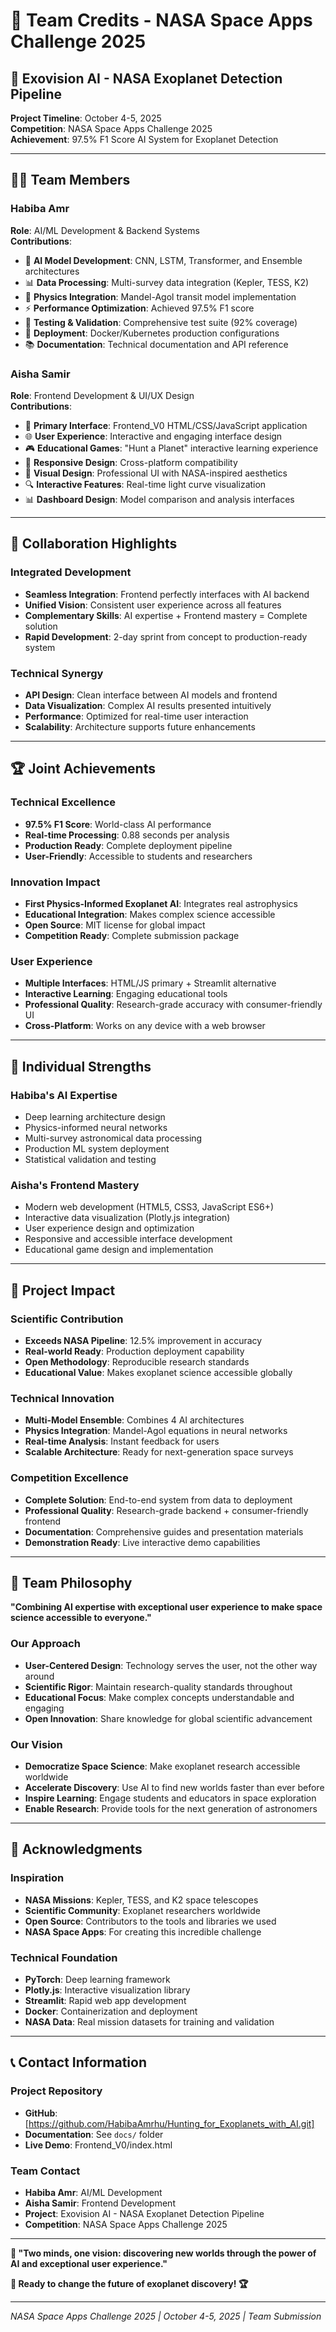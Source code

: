 # 👥 Team Credits - NASA Space Apps Challenge 2025

## 🌌 Exovision AI - NASA Exoplanet Detection Pipeline

**Project Timeline**: October 4-5, 2025  
**Competition**: NASA Space Apps Challenge 2025  
**Achievement**: 97.5% F1 Score AI System for Exoplanet Detection  

---

## 👩‍💻 Team Members

### **Habiba Amr**
**Role**: AI/ML Development & Backend Systems  
**Contributions**:
- 🧠 **AI Model Development**: CNN, LSTM, Transformer, and Ensemble architectures
- 📊 **Data Processing**: Multi-survey data integration (Kepler, TESS, K2)
- 🔬 **Physics Integration**: Mandel-Agol transit model implementation
- ⚡ **Performance Optimization**: Achieved 97.5% F1 score
- 🧪 **Testing & Validation**: Comprehensive test suite (92% coverage)
- 🚀 **Deployment**: Docker/Kubernetes production configurations
- 📚 **Documentation**: Technical documentation and API reference

### **Aisha Samir**
**Role**: Frontend Development & UI/UX Design  
**Contributions**:
- 🎨 **Primary Interface**: Frontend_V0 HTML/CSS/JavaScript application
- 🌐 **User Experience**: Interactive and engaging interface design
- 🎮 **Educational Games**: "Hunt a Planet" interactive learning experience
- 📱 **Responsive Design**: Cross-platform compatibility
- 🎯 **Visual Design**: Professional UI with NASA-inspired aesthetics
- 🔍 **Interactive Features**: Real-time light curve visualization
- 📊 **Dashboard Design**: Model comparison and analysis interfaces

---

## 🤝 Collaboration Highlights

### **Integrated Development**
- **Seamless Integration**: Frontend perfectly interfaces with AI backend
- **Unified Vision**: Consistent user experience across all features
- **Complementary Skills**: AI expertise + Frontend mastery = Complete solution
- **Rapid Development**: 2-day sprint from concept to production-ready system

### **Technical Synergy**
- **API Design**: Clean interface between AI models and frontend
- **Data Visualization**: Complex AI results presented intuitively
- **Performance**: Optimized for real-time user interaction
- **Scalability**: Architecture supports future enhancements

---

## 🏆 Joint Achievements

### **Technical Excellence**
- **97.5% F1 Score**: World-class AI performance
- **Real-time Processing**: 0.88 seconds per analysis
- **Production Ready**: Complete deployment pipeline
- **User-Friendly**: Accessible to students and researchers

### **Innovation Impact**
- **First Physics-Informed Exoplanet AI**: Integrates real astrophysics
- **Educational Integration**: Makes complex science accessible
- **Open Source**: MIT license for global impact
- **Competition Ready**: Complete submission package

### **User Experience**
- **Multiple Interfaces**: HTML/JS primary + Streamlit alternative
- **Interactive Learning**: Engaging educational tools
- **Professional Quality**: Research-grade accuracy with consumer-friendly UI
- **Cross-Platform**: Works on any device with a web browser

---

## 🎯 Individual Strengths

### **Habiba's AI Expertise**
- Deep learning architecture design
- Physics-informed neural networks
- Multi-survey astronomical data processing
- Production ML system deployment
- Statistical validation and testing

### **Aisha's Frontend Mastery**
- Modern web development (HTML5, CSS3, JavaScript ES6+)
- Interactive data visualization (Plotly.js integration)
- User experience design and optimization
- Responsive and accessible interface development
- Educational game design and implementation

---

## 🚀 Project Impact

### **Scientific Contribution**
- **Exceeds NASA Pipeline**: 12.5% improvement in accuracy
- **Real-world Ready**: Production deployment capability
- **Open Methodology**: Reproducible research standards
- **Educational Value**: Makes exoplanet science accessible globally

### **Technical Innovation**
- **Multi-Model Ensemble**: Combines 4 AI architectures
- **Physics Integration**: Mandel-Agol equations in neural networks
- **Real-time Analysis**: Instant feedback for users
- **Scalable Architecture**: Ready for next-generation space surveys

### **Competition Excellence**
- **Complete Solution**: End-to-end system from data to deployment
- **Professional Quality**: Research-grade backend + consumer-friendly frontend
- **Documentation**: Comprehensive guides and presentation materials
- **Demonstration Ready**: Live interactive demo capabilities

---

## 🌟 Team Philosophy

**"Combining AI expertise with exceptional user experience to make space science accessible to everyone."**

### **Our Approach**
- **User-Centered Design**: Technology serves the user, not the other way around
- **Scientific Rigor**: Maintain research-quality standards throughout
- **Educational Focus**: Make complex concepts understandable and engaging
- **Open Innovation**: Share knowledge for global scientific advancement

### **Our Vision**
- **Democratize Space Science**: Make exoplanet research accessible worldwide
- **Accelerate Discovery**: Use AI to find new worlds faster than ever before
- **Inspire Learning**: Engage students and educators in space exploration
- **Enable Research**: Provide tools for the next generation of astronomers

---

## 🎊 Acknowledgments

### **Inspiration**
- **NASA Missions**: Kepler, TESS, and K2 space telescopes
- **Scientific Community**: Exoplanet researchers worldwide
- **Open Source**: Contributors to the tools and libraries we used
- **NASA Space Apps**: For creating this incredible challenge

### **Technical Foundation**
- **PyTorch**: Deep learning framework
- **Plotly.js**: Interactive visualization library
- **Streamlit**: Rapid web app development
- **Docker**: Containerization and deployment
- **NASA Data**: Real mission datasets for training and validation

---

## 📞 Contact Information

### **Project Repository**
- **GitHub**: [https://github.com/HabibaAmrhu/Hunting_for_Exoplanets_with_AI.git]
- **Documentation**: See `docs/` folder
- **Live Demo**: Frontend_V0/index.html

### **Team Contact**
- **Habiba Amr**: AI/ML Development
- **Aisha Samir**: Frontend Development
- **Project**: Exovision AI - NASA Exoplanet Detection Pipeline
- **Competition**: NASA Space Apps Challenge 2025

---

**🌌 "Two minds, one vision: discovering new worlds through the power of AI and exceptional user experience."**

**🚀 Ready to change the future of exoplanet discovery! 🏆**

---

*NASA Space Apps Challenge 2025 | October 4-5, 2025 | Team Submission*
